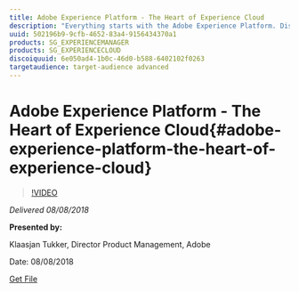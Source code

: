 ```yaml
---
title: Adobe Experience Platform - The Heart of Experience Cloud
description: "Everything starts with the Adobe Experience Platform. Discover how the platform plays a role in the experience business, helping you identify, understand, and engage customers and deliver consistent, continuous, and compelling experiences that delight them at every turn. In itself the platform is a System of Record for the Experience Business.  Find out exactly what we mean by platform, including what it is, where it’s heading, how you can get value now and in the future, and even how Adobe partners can get involved. Of course, we won’t just talk about it, you’ll see it in action, too.  In this session, learn how: • The components that make up Adobe Experience Platform – Data Services • Data Science Workspace dramatically improves the design and delivery of rich customer experiences • First steps in integrating with Adobe Experience Platform & using Experience Data Model • Current and future integration options for third party developers"
uuid: 502196b9-9cfb-4652-83a4-9156434370a1
products: SG_EXPERIENCEMANAGER
products: SG_EXPERIENCECLOUD
discoiquuid: 6e050ad4-1b0c-46d0-b588-6402102f0263
targetaudience: target-audience advanced
---
```


# Adobe Experience Platform - The Heart of Experience Cloud{#adobe-experience-platform-the-heart-of-experience-cloud}

>[!VIDEO](https://video.tv.adobe.com/v/23270/?quality=9)

*Delivered 08/08/2018*

**Presented by:**

Klaasjan Tukker, Director Product Management, Adobe

Date: 08/08/2018

[Get File](assets/20180808-gems-adobe+cloud+platform-experience+system+of+record-1.pdf)

<!--
[Get back to the Overview](https://helpx.adobe.com/experience-manager/kt/eseminars/gems/aem-index.html)
-->
